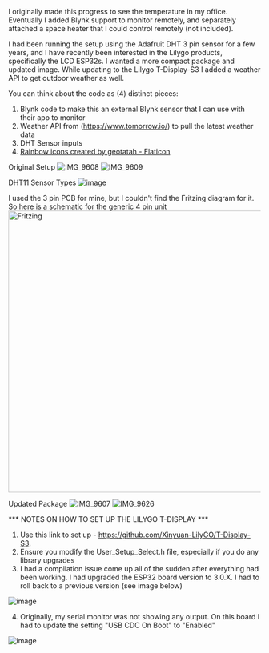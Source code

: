 I originally made this progress to see the temperature in my office. Eventually I added Blynk support to monitor remotely, and separately attached a space heater that I could control remotely (not included).

I had been running the setup using the Adafruit DHT 3 pin sensor for a few years, and I have recently been interested in the Lilygo products, specifically the LCD ESP32s. I wanted a more compact package and updated image. While updating to the Lilygo T-Display-S3 I added a weather API to get outdoor weather as well.

You can think about the code as (4) distinct pieces:
1. Blynk code to make this an external Blynk sensor that I can use with their app to monitor
2. Weather API from (https://www.tomorrow.io/) to pull the latest weather data
3. DHT Sensor inputs
4. <a href="https://www.flaticon.com/free-icons/rainbow" title="rainbow icons">Rainbow icons created by geotatah - Flaticon</a>

Original Setup
![IMG_9608](https://github.com/AudiA420T/Weather-ESP32-T-Display-S3/assets/6942261/77aa3a9d-0060-42d9-83e3-313e75c36790)
![IMG_9609](https://github.com/AudiA420T/Weather-ESP32-T-Display-S3/assets/6942261/ebcd3930-d8e3-48ca-94c0-16975f4e4473)

DHT11 Sensor Types
![image](https://github.com/AudiA420T/Weather-ESP32-T-Display-S3/assets/6942261/0494f9b8-7cb7-46ae-b122-f162dd882404)

I used the 3 pin PCB for mine, but I couldn't find the Fritzing diagram for it. So here is a schematic for the generic 4 pin unit
<img width="563" alt="Fritzing" src="https://github.com/AudiA420T/Weather-ESP32-T-Display-S3/assets/6942261/3b9dfa01-0cb7-4bfc-a991-3fb0097dc695">

Updated Package
![IMG_9607](https://github.com/AudiA420T/Weather-ESP32-T-Display-S3/assets/6942261/128e399e-7b3f-4b31-978d-710f755a25a2)
![IMG_9626](https://github.com/AudiA420T/Weather-ESP32-T-Display-S3/assets/6942261/b6902386-0eaf-4378-938f-961712fdccf7)


*** NOTES ON HOW TO SET UP THE LILYGO T-DISPLAY ***

1. Use this link to set up - https://github.com/Xinyuan-LilyGO/T-Display-S3.
2. Ensure you modify the User_Setup_Select.h file, especially if you do any library upgrades
3. I had a compilation issue come up all of the sudden after everything had been working. I had upgraded the ESP32 board version to 3.0.X. I had to roll back to a previous version (see image below)

![image](https://github.com/AudiA420T/Weather-ESP32-T-Display-S3/assets/6942261/27a6679d-466a-4d6b-9637-79b4d5b87490)

4. Originally, my serial monitor was not showing any output. On this board I had to update the setting "USB CDC On Boot" to "Enabled"

![image](https://github.com/AudiA420T/Weather-ESP32-T-Display-S3/assets/6942261/d4a7983e-784c-442e-b74a-7958968fc93d)


